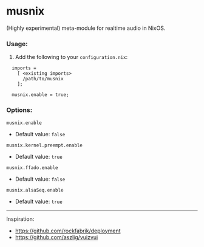 musnix
======

(Highly experimental) meta-module for realtime audio in NixOS.

### Usage:
1. Add the following to your ```configuration.nix```:
```
  imports = 
    [ <existing imports>
      /path/to/musnix
    ];
    
  musnix.enable = true;
```

### Options:

``musnix.enable``
* Default value: ``false``
    
``musnix.kernel.preempt.enable``
* Default value: ``true``
    
``musnix.ffado.enable``
* Default value: ``false``

``musnix.alsaSeq.enable``
* Default value: ``true``

-----
Inspiration:
* https://github.com/rockfabrik/deployment
* https://github.com/aszlig/vuizvui
